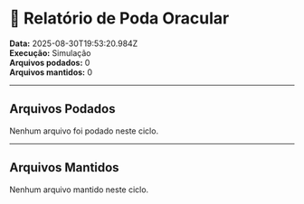# 🌿 Relatório de Poda Oracular

**Data:** 2025-08-30T19:53:20.984Z  
**Execução:** Simulação  
**Arquivos podados:** 0  
**Arquivos mantidos:** 0

---

## Arquivos Podados

Nenhum arquivo foi podado neste ciclo.

---

## Arquivos Mantidos

Nenhum arquivo mantido neste ciclo.
